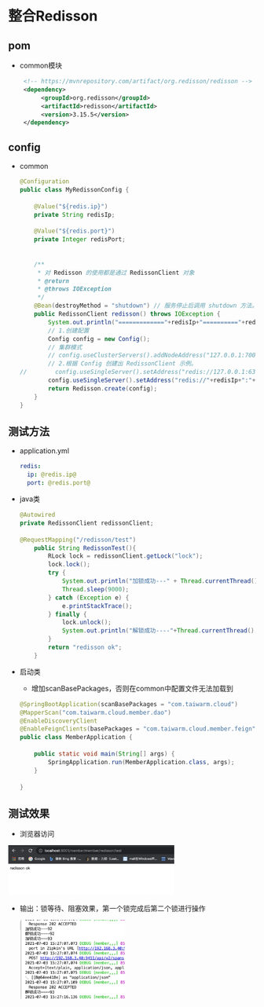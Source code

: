 # 整合Redisson

## pom

- common模块

  ```xml
   <!-- https://mvnrepository.com/artifact/org.redisson/redisson -->
   <dependency>
   		<groupId>org.redisson</groupId>
   		<artifactId>redisson</artifactId>
   		<version>3.15.5</version>
   </dependency>
  ```

## config

- common

  ```java
  @Configuration
  public class MyRedissonConfig {
  
      @Value("${redis.ip}")
      private String redisIp;
  
      @Value("${redis.port}")
      private Integer redisPort;
  
  
      /**
       * 对 Redisson 的使用都是通过 RedissonClient 对象
       * @return
       * @throws IOException
       */
      @Bean(destroyMethod = "shutdown") // 服务停止后调用 shutdown 方法。
      public RedissonClient redisson() throws IOException {
          System.out.println("============="+redisIp+"=========="+redisPort);
          // 1.创建配置
          Config config = new Config();
          // 集群模式
          // config.useClusterServers().addNodeAddress("127.0.0.1:7004", "127.0.0.1:7001");
          // 2.根据 Config 创建出 RedissonClient 示例。
  //        config.useSingleServer().setAddress("redis://127.0.0.1:6379");
          config.useSingleServer().setAddress("redis://"+redisIp+":"+redisPort);
          return Redisson.create(config);
      }
  }
  ```

## 测试方法

- application.yml

  ```yaml
  redis:
    ip: @redis.ip@
    port: @redis.port@
  ```

- java类

  ```java
  @Autowired
  private RedissonClient redissonClient;
  
  @RequestMapping("/redisson/test")
      public String RedissonTest(){
          RLock lock = redissonClient.getLock("lock");
          lock.lock();
          try {
              System.out.println("加锁成功---" + Thread.currentThread().getId());
              Thread.sleep(9000);
          } catch (Exception e) {
              e.printStackTrace();
          } finally {
              lock.unlock();
              System.out.println("解锁成功----"+Thread.currentThread().getId());
          }
          return "redisson ok";
      }
  ```

- 启动类

  - 增加scanBasePackages，否则在common中配置文件无法加载到

  ```java
  @SpringBootApplication(scanBasePackages = "com.taiwarm.cloud")
  @MapperScan("com.taiwarm.cloud.member.dao")
  @EnableDiscoveryClient
  @EnableFeignClients(basePackages = "com.taiwarm.cloud.member.feign")
  public class MemberApplication {
  
      public static void main(String[] args) {
          SpringApplication.run(MemberApplication.class, args);
      }
  
  }
  ```

## 测试效果

- 浏览器访问

<img src="../images/image-20210703153448095.png" alt="image-20210703153448095" style="zoom:33%;" />

- 输出：锁等待、阻塞效果，第一个锁完成后第二个锁进行操作

  <img src="../images/image-20210703153549465.png" alt="image-20210703153549465" style="zoom: 33%;" />

